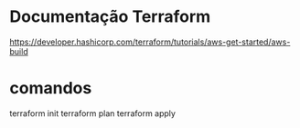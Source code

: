 # Documentação Terraform
https://developer.hashicorp.com/terraform/tutorials/aws-get-started/aws-build

# comandos
terraform init
terraform plan
terraform apply
